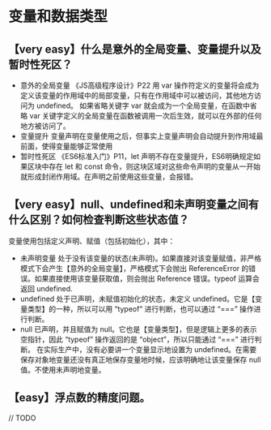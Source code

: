 # 变量和数据类型

## 【very easy】什么是意外的全局变量、变量提升以及暂时性死区？
* 意外的全局变量
《JS高级程序设计》P22 用 var 操作符定义的变量将会成为定义该变量的作用域中的局部变量，只有在作用域中可以被访问，其他地方访问为 undefined。 如果省略关键字 var 就会成为一个全局变量，在函数中省略 var 关键字定义的全局变量在函数被调用一次后生效，就可以在外部的任何地方被访问了。
* 变量提升
变量声明在变量使用之后，但事实上变量声明会自动提升到作用域最前面，使得变量能够正常使用
* 暂时性死区
《ES6标准入门》P11，let 声明不存在变量提升，ES6明确规定如果区块中存在 let 和 const 命令，则这块区域对这些命令声明的变量从一开始就形成封闭作用域。在声明之前使用这些变量，会报错。

## 【very easy】null、undefined和未声明变量之间有什么区别？如何检查判断这些状态值？
变量使用包括定义声明、赋值（包括初始化），其中：
* 未声明变量
处于没有该变量的状态(未声明)。如果直接对该变量赋值，非严格模式下会产生【意外的全局变量】，严格模式下会抛出 ReferenceError 的错误。如果直接使用该变量获取值，则会抛出 Reference 错误。typeof 运算会返回 undefined.
* undefined
处于已声明，未赋值初始化的状态，未定义 undefined。它是【变量类型】的一种，所以可以用 “typeof” 进行判断，也可以通过 “===” 操作进行判断。
* null
已声明，并且赋值为 null。它也是【变量类型】，但是逻辑上更多的表示空指针，因此 “typeof” 操作返回的是 “object”，所以只能通过 “===” 进行判断。
在实际生产中，没有必要讲一个变量显示地设置为 undefined。在需要保存对象地变量还没有真正地保存变量地时候，应该明确地让该变量保存 null 值。不使用未声明地变量。

## 【easy】浮点数的精度问题。
// TODO


